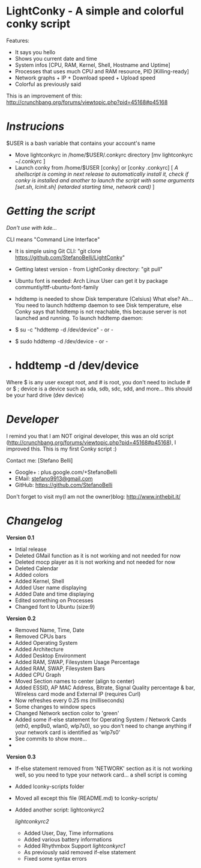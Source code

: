 LightConky - A simple and colorful conky script
================================================
Features:
- It says you hello
- Shows you current date and time
- System infos [CPU, RAM, Kernel, Shell, Hostname and Uptime]
- Processes that uses much CPU and RAM resource, PID [Killing-ready]
- Network graphs + IP + Download speed + Upload speed
- Colorful as previously said

This is an improvement of this:  
http://crunchbang.org/forums/viewtopic.php?pid=45168#p45168

# *Instrucions* #
$USER is a bash variable that contains your account's name

- Move lightconkyrc in /home/$USER/.conkyrc directory [mv lightconkyrc ~/.conkyrc ]
- Launch conky from /home/$USER [conky] or [conky .conkyrc]
 [ *A shellscript is coming in next release to automatically install it, check if conky is installed and another to launch the script with some arguments [set.sh, lcinit.sh] (retarded starting time, network card)* ]

# *Getting the script* #

*Don't use with kde...*

CLI means "Command Line Interface"
- It is simple using Git CLI: "git clone https://github.com/StefanoBelli/LightConky"
- Getting latest version - from LightConky directory: "git pull"
- Ubuntu font is needed: Arch Linux User can get it by package communtiy/ttf-ubuntu-font-family
- hddtemp is needed to show Disk temperature (Celsius)
What else? Ah...
You need to launch hddtemp daemon to see Disk temperature, else Conky says that hddtemp is not reachable, this because server is not launched and running.
To launch hddtemp daemon:

- $ su -c "hddtemp -d /dev/device"  - or -
- $ sudo hddtemp -d /dev/device - or -
- # hddtemp -d /dev/device

Where $ is any user except root, and # is root, you don't need to include # or $ ; device is a device such as sda, sdb, sdc, sdd, and more... this should be your hard drive (dev device)

# *Developer* #
I remind you that I am NOT original developer, this was an old script 
(http://crunchbang.org/forums/viewtopic.php?pid=45168#p45168), I improved this. This is my first Conky script :)

Contact me: [Stefano Belli]
- Google+ : plus.google.com/+StefanoBelli
- EMail: stefano9913@gmail.com
- GitHub: https://github.com/StefanoBelli

Don't forget to visit my(I am not the owner)blog: http://www.inthebit.it/ 

# *Changelog* #

**Version 0.1**

- Intial release
- Deleted GMail function as it is not working and not needed for now
- Deleted mocp player as it is not working and not needed for now
- Deleted Calendar
- Added colors
- Added Kernel, Shell
- Added User name displaying
- Added Date and time displaying
- Edited something on Processes
- Changed font to Ubuntu (size:9)

**Version 0.2**

- Removed Name, Time, Date
- Removed CPUs bars
- Added Operating System
- Added Architecture
- Added Desktop Environment
- Added RAM, SWAP, Filesystem Usage Percentage
- Added RAM, SWAP, Filesystem Bars
- Added CPU Graph
- Moved Section names to center (align to center)
- Added ESSID, AP MAC Address, Bitrate, Signal Quality percentage & bar, Wireless card mode and External IP (requires Curl) 
- Now refreshes every 0.25 ms (milliseconds)
- Some changes to window specs 
- Changed Network section color to 'green'
- Added some if-else statement for Operating System / Network Cards (eth0, enp9s0, wlan0, wlp7s0), so you don't need to change anything if your network card is identified as 'wlp7s0'
- See commits to show more...
- 
**Version 0.3**
- If-else statement removed from 'NETWORK' section as it is not working well, so you need to type your network card... a shell script is coming
- Added lconky-scripts folder
- Moved all except this file (README.md) to lconky-scripts/ 
- Added another script: lightconkyrc2 

  *lightconkyrc2*
   - Added User, Day, Time informations
   - Added various battery informations 
   - Added Rhythmbox Support
  *lightconkyrc1*
   - As previously said removed if-else statement
   - Fixed some syntax errors
 
